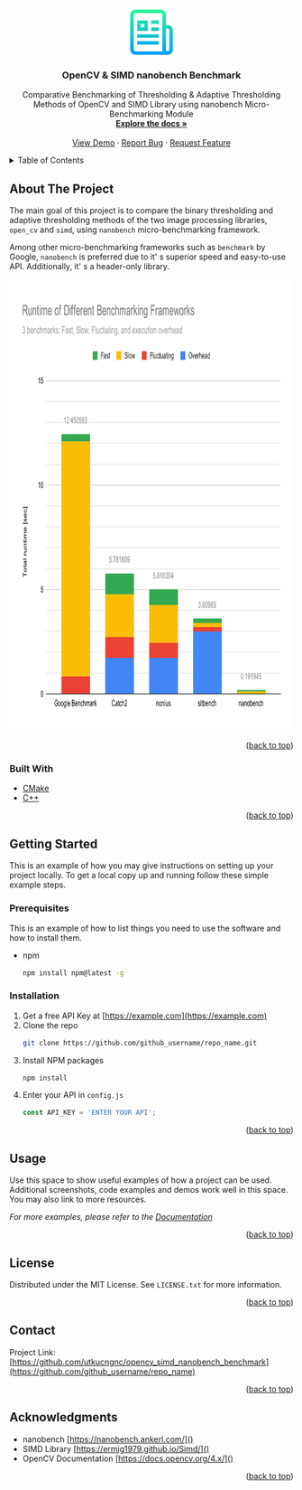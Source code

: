 <a name="readme-top"></a>

<!-- PROJECT LOGO -->
<br />
<div align="center">
  <a href="https://github.com/utkucngnc/opencv_simd_nanobench_benchmark">
    <img src="images/src/logo.png" alt="Logo" width="80" height="80">
  </a>

<h3 align="center">OpenCV & SIMD nanobench Benchmark</h3>

  <p align="center">
    Comparative Benchmarking of Thresholding & Adaptive Thresholding Methods of OpenCV and SIMD Library using nanobench Micro-Benchmarking Module
    <br />
    <a href="https://github.com/utkucngnc/opencv_simd_nanobench_benchmark"><strong>Explore the docs »</strong></a>
    <br />
    <br />
    <a href="https://github.com/utkucngnc/opencv_simd_nanobench_benchmark">View Demo</a>
    ·
    <a href="https://github.com/utkucngnc/opencv_simd_nanobench_benchmark/issues">Report Bug</a>
    ·
    <a href="https://github.com/utkucngnc/opencv_simd_nanobench_benchmark/issues">Request Feature</a>
  </p>
</div>



<!-- TABLE OF CONTENTS -->
<details>
  <summary>Table of Contents</summary>
  <ol>
    <li>
      <a href="#about-the-project">About The Project</a>
      <ul>
        <li><a href="#built-with">Built With</a></li>
      </ul>
    </li>
    <li>
      <a href="#getting-started">Getting Started</a>
      <ul>
        <li><a href="#prerequisites">Prerequisites</a></li>
        <li><a href="#installation">Installation</a></li>
      </ul>
    </li>
    <li><a href="#usage">Usage</a></li>
    <li><a href="#license">License</a></li>
    <li><a href="#contact">Contact</a></li>
    <li><a href="#acknowledgments">Acknowledgments</a></li>
  </ol>
</details>



<!-- ABOUT THE PROJECT -->
## About The Project

The main goal of this project is to compare the binary thresholding and adaptive thresholding methods of the two image processing libraries, `open_cv` and `simd`, using `nanobench` micro-benchmarking framework.

Among other micro-benchmarking frameworks such as `benchmark` by Google, `nanobench` is preferred due to it' s superior speed and easy-to-use API. Additionally, it' s a header-only library.

<div align="center">
  <a href="https://nanobench.ankerl.com/comparison.html">
    <img src="images/src/totalruntime.svg" alt="Logo" width="640" height="800">
  </a>
</div>

<p align="right">(<a href="#readme-top">back to top</a>)</p>



### Built With

* [CMake](https://cmake.org/)
* [C++](https://cplusplus.com/)

<p align="right">(<a href="#readme-top">back to top</a>)</p>



<!-- GETTING STARTED -->
## Getting Started

This is an example of how you may give instructions on setting up your project locally.
To get a local copy up and running follow these simple example steps.

### Prerequisites

This is an example of how to list things you need to use the software and how to install them.
* npm
  ```sh
  npm install npm@latest -g
  ```

### Installation

1. Get a free API Key at [https://example.com](https://example.com)
2. Clone the repo
   ```sh
   git clone https://github.com/github_username/repo_name.git
   ```
3. Install NPM packages
   ```sh
   npm install
   ```
4. Enter your API in `config.js`
   ```js
   const API_KEY = 'ENTER YOUR API';
   ```

<p align="right">(<a href="#readme-top">back to top</a>)</p>



<!-- USAGE EXAMPLES -->
## Usage

Use this space to show useful examples of how a project can be used. Additional screenshots, code examples and demos work well in this space. You may also link to more resources.

_For more examples, please refer to the [Documentation](https://example.com)_

<p align="right">(<a href="#readme-top">back to top</a>)</p>



<!-- LICENSE -->
## License

Distributed under the MIT License. See `LICENSE.txt` for more information.

<p align="right">(<a href="#readme-top">back to top</a>)</p>



<!-- CONTACT -->
## Contact

Project Link: [https://github.com/utkucngnc/opencv_simd_nanobench_benchmark](https://github.com/github_username/repo_name)

<p align="right">(<a href="#readme-top">back to top</a>)</p>



<!-- ACKNOWLEDGMENTS -->
## Acknowledgments

* nanobench [https://nanobench.ankerl.com/]()
* SIMD Library [https://ermig1979.github.io/Simd/]()
* OpenCV Documentation [https://docs.opencv.org/4.x/]()

<p align="right">(<a href="#readme-top">back to top</a>)</p>